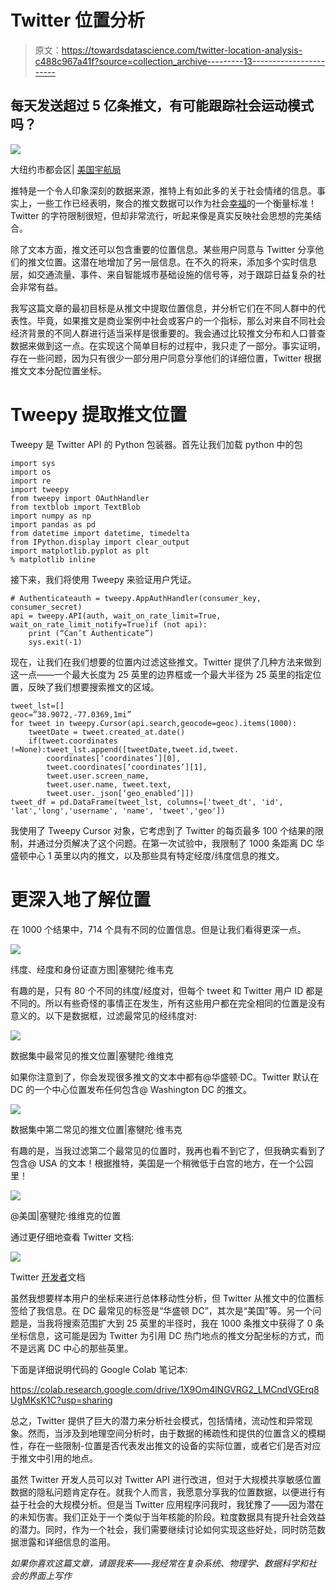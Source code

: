 # Twitter 位置分析

> 原文：<https://towardsdatascience.com/twitter-location-analysis-c488c967a41f?source=collection_archive---------13----------------------->

## 每天发送超过 5 亿条推文，有可能跟踪社会运动模式吗？

![](img/726f1a7b037bcb77daf63d172a1d787b.png)

大纽约市都会区| [美国宇航局](https://www.nasa.gov/multimedia/imagegallery/image_feature_2480.html)

推特是一个令人印象深刻的数据来源，推特上有如此多的关于社会情绪的信息。事实上，一些工作已经表明，聚合的推文数据可以作为社会[幸福](https://cdanfort.w3.uvm.edu/research/2011-hedonometer-arxiv.pdf)的一个衡量标准！Twitter 的字符限制很短，但却非常流行，听起来像是真实反映社会思想的完美结合。

除了文本方面，推文还可以包含重要的位置信息。某些用户同意与 Twitter 分享他们的推文位置。这潜在地增加了另一层信息。在不久的将来，添加多个实时信息层，如交通流量、事件、来自智能城市基础设施的信号等，对于跟踪日益复杂的社会非常有益。

我写这篇文章的最初目标是从推文中提取位置信息，并分析它们在不同人群中的代表性。毕竟，如果推文是商业案例中社会或客户的一个指标，那么对来自不同社会经济背景的不同人群进行适当采样是很重要的。我会通过比较推文分布和人口普查数据来做到这一点。在实现这个简单目标的过程中，我只走了一部分。事实证明，存在一些问题，因为只有很少一部分用户同意分享他们的详细位置，Twitter 根据推文文本分配位置坐标。

# Tweepy 提取推文位置

Tweepy 是 Twitter API 的 Python 包装器。首先让我们加载 python 中的包

```
import sys
import os
import re
import tweepy
from tweepy import OAuthHandler
from textblob import TextBlob
import numpy as np
import pandas as pd
from datetime import datetime, timedelta
from IPython.display import clear_output
import matplotlib.pyplot as plt
% matplotlib inline
```

接下来，我们将使用 Tweepy 来验证用户凭证。

```
# Authenticateauth = tweepy.AppAuthHandler(consumer_key, consumer_secret)
api = tweepy.API(auth, wait_on_rate_limit=True,
wait_on_rate_limit_notify=True)if (not api):
    print (“Can’t Authenticate”)
    sys.exit(-1)
```

现在，让我们在我们想要的位置内过滤这些推文。Twitter 提供了几种方法来做到这一点——一个最大长度为 25 英里的边界框或一个最大半径为 25 英里的指定位置，反映了我们想要搜索推文的区域。

```
tweet_lst=[]
geoc=”38.9072,-77.0369,1mi”
for tweet in tweepy.Cursor(api.search,geocode=geoc).items(1000):
    tweetDate = tweet.created_at.date()
    if(tweet.coordinates !=None):tweet_lst.append([tweetDate,tweet.id,tweet.
        coordinates[‘coordinates’][0],
        tweet.coordinates[‘coordinates’][1],
        tweet.user.screen_name,
        tweet.user.name, tweet.text,
        tweet.user._json[‘geo_enabled’]])
tweet_df = pd.DataFrame(tweet_lst, columns=['tweet_dt', 'id', 'lat','long','username', 'name', 'tweet','geo'])
```

我使用了 Tweepy Cursor 对象，它考虑到了 Twitter 的每页最多 100 个结果的限制，并通过分页解决了这个问题。在第一次试验中，我限制了 1000 条距离 DC 华盛顿中心 1 英里以内的推文，以及那些具有特定经度/纬度信息的推文。

# 更深入地了解位置

在 1000 个结果中，714 个具有不同的位置信息。但是让我们看得更深一点。

![](img/879b9bf18b9c25170966e07808018ef1.png)

纬度、经度和身份证直方图|塞犍陀·维韦克

有趣的是，只有 80 个不同的纬度/经度对，但每个 tweet 和 Twitter 用户 ID 都是不同的。所以有些奇怪的事情正在发生，所有这些用户都在完全相同的位置是没有意义的。以下是数据框，过滤最常见的经纬度对:

![](img/046bb796f75a275850f9b739c53ef054.png)

数据集中最常见的推文位置|塞犍陀·维维克

如果你注意到了，你会发现很多推文的文本中都有@华盛顿·DC。Twitter 默认在 DC 的一个中心位置发布任何包含@ Washington DC 的推文。

![](img/eae71f7ddf9fdc8fb5d1893230c48683.png)

数据集中第二常见的推文位置|塞犍陀·维韦克

有趣的是，当我过滤第二个最常见的位置时，我再也看不到它了，但我确实看到了包含@ USA 的文本！根据推特，美国是一个稍微低于白宫的地方，在一个公园里！

![](img/ef7ccc5c57628eeccab99d9a1f558eb5.png)

@美国|塞犍陀·维维克的位置

通过更仔细地查看 Twitter 文档:

![](img/e3b5853c69f3a0336eace3ec07edb7e0.png)

Twitter [开发者](https://developer.twitter.com/en/docs/tutorials/filtering-tweets-by-location)文档

虽然我想要样本用户的坐标来进行总体移动性分析，但 Twitter 从推文中的位置标签给了我信息。在 DC 最常见的标签是“华盛顿 DC”，其次是“美国”等。另一个问题是，当我将搜索范围扩大到 25 英里的半径时，我在 1000 条推文中获得了 0 条坐标信息，这可能是因为 Twitter 为引用 DC 热门地点的推文分配坐标的方式，而不是远离 DC 中心的那些英里。

下面是详细说明代码的 Google Colab 笔记本:

<https://colab.research.google.com/drive/1X9Om4lNGVRG2_LMCndVGErq8UgMKsK1C?usp=sharing>  

总之，Twitter 提供了巨大的潜力来分析社会模式，包括情绪，流动性和异常现象。然而，当涉及到地理空间分析时，由于数据的稀疏性和提供的位置含义的模糊性，存在一些限制-位置是否代表发出推文的设备的实际位置，或者它们是否对应于推文中引用的地点。

虽然 Twitter 开发人员可以对 Twitter API 进行改进，但对于大规模共享敏感位置数据的隐私问题肯定存在。就我个人而言，我愿意分享我的位置数据，以便进行有益于社会的大规模分析。但是当 Twitter 应用程序问我时，我犹豫了——因为潜在的未知伤害。我们正处于一个类似于当年核能的阶段。粒度数据具有提升社会效益的潜力。同时，作为一个社会，我们需要继续讨论如何实现这些好处，同时防范数据泄露和详细信息的滥用。

*如果你喜欢这篇文章，请跟我来——我经常在复杂系统、物理学、数据科学和社会的界面上写作*